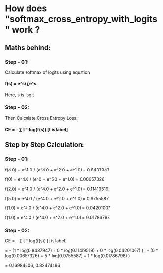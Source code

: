 # How does "softmax_cross_entropy_with_logits" work ?
## Maths behind:
### Step - 01:
Calculate softmax of logits using equation

#### f(s) = e^s/∑e^s

Here, s is logit

### Step - 02:

Then Calculate Cross Entropy Loss:

#### CE = - ∑ t * log(f(s)) [t is label]
## Step by Step Calculation:
### Step - 01:

f(4.0) = e^4.0 / (e^4.0 + e^2.0 + e^1.0) = 0.8437947

f(0) = e^4.0 / (e^0 + e^5.0 + e^1.0) = 0.00657326

f(2.0) = e^4.0 / (e^4.0 + e^2.0 + e^1.0) = 0.11419519

f(5.0) = e^4.0 / (e^4.0 + e^2.0 + e^1.0) = 0.9755587

f(1.0) = e^4.0 / (e^4.0 + e^2.0 + e^1.0) = 0.04201007

f(1.0) = e^4.0 / (e^4.0 + e^2.0 + e^1.0) = 0.01786798

### Step - 02:

CE = - ∑ t * log(f(s)) [t is label]

= - (1 * log(0.8437947) + 0 * log(0.11419519) + 0 * log(0.04201007) ) , - (0 * log(0.00657326) + 5 * log(0.9755587) + 1 * log(0.01786798) )

= 0.16984606, 0.82474496
